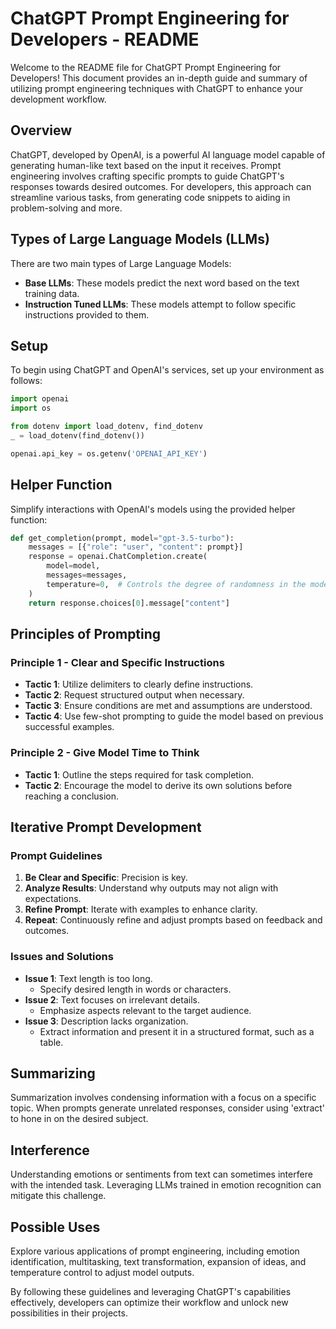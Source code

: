 # ChatGPT Prompt Engineering for Developers - README

Welcome to the README file for ChatGPT Prompt Engineering for Developers! This document provides an in-depth guide and summary of utilizing prompt engineering techniques with ChatGPT to enhance your development workflow.

## Overview

ChatGPT, developed by OpenAI, is a powerful AI language model capable of generating human-like text based on the input it receives. Prompt engineering involves crafting specific prompts to guide ChatGPT's responses towards desired outcomes. For developers, this approach can streamline various tasks, from generating code snippets to aiding in problem-solving and more.

## Types of Large Language Models (LLMs)

There are two main types of Large Language Models:
- **Base LLMs**: These models predict the next word based on the text training data.
- **Instruction Tuned LLMs**: These models attempt to follow specific instructions provided to them.

## Setup

To begin using ChatGPT and OpenAI's services, set up your environment as follows:

```python
import openai
import os

from dotenv import load_dotenv, find_dotenv
_ = load_dotenv(find_dotenv())

openai.api_key = os.getenv('OPENAI_API_KEY')
```

## Helper Function

Simplify interactions with OpenAI's models using the provided helper function:

```python
def get_completion(prompt, model="gpt-3.5-turbo"):
    messages = [{"role": "user", "content": prompt}]
    response = openai.ChatCompletion.create(
        model=model,
        messages=messages,
        temperature=0,  # Controls the degree of randomness in the model's output
    )
    return response.choices[0].message["content"]
```

## Principles of Prompting

### Principle 1 - Clear and Specific Instructions

- **Tactic 1**: Utilize delimiters to clearly define instructions.
- **Tactic 2**: Request structured output when necessary.
- **Tactic 3**: Ensure conditions are met and assumptions are understood.
- **Tactic 4**: Use few-shot prompting to guide the model based on previous successful examples.

### Principle 2 - Give Model Time to Think

- **Tactic 1**: Outline the steps required for task completion.
- **Tactic 2**: Encourage the model to derive its own solutions before reaching a conclusion.

## Iterative Prompt Development

### Prompt Guidelines

1. **Be Clear and Specific**: Precision is key.
2. **Analyze Results**: Understand why outputs may not align with expectations.
3. **Refine Prompt**: Iterate with examples to enhance clarity.
4. **Repeat**: Continuously refine and adjust prompts based on feedback and outcomes.

### Issues and Solutions

- **Issue 1**: Text length is too long.
  - Specify desired length in words or characters.
- **Issue 2**: Text focuses on irrelevant details.
  - Emphasize aspects relevant to the target audience.
- **Issue 3**: Description lacks organization.
  - Extract information and present it in a structured format, such as a table.

## Summarizing

Summarization involves condensing information with a focus on a specific topic. When prompts generate unrelated responses, consider using 'extract' to hone in on the desired subject.

## Interference

Understanding emotions or sentiments from text can sometimes interfere with the intended task. Leveraging LLMs trained in emotion recognition can mitigate this challenge.

## Possible Uses

Explore various applications of prompt engineering, including emotion identification, multitasking, text transformation, expansion of ideas, and temperature control to adjust model outputs.

By following these guidelines and leveraging ChatGPT's capabilities effectively, developers can optimize their workflow and unlock new possibilities in their projects.

